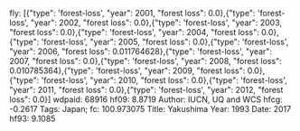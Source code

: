 fly: [{"type": 'forest-loss', "year": 2001, "forest loss": 0.0},{"type": 'forest-loss', "year": 2002, "forest loss": 0.0},{"type": 'forest-loss', "year": 2003, "forest loss": 0.0},{"type": 'forest-loss', "year": 2004, "forest loss": 0.0},{"type": 'forest-loss', "year": 2005, "forest loss": 0.0},{"type": 'forest-loss', "year": 2006, "forest loss": 0.011764628},{"type": 'forest-loss', "year": 2007, "forest loss": 0.0},{"type": 'forest-loss', "year": 2008, "forest loss": 0.010785364},{"type": 'forest-loss', "year": 2009, "forest loss": 0.0},{"type": 'forest-loss', "year": 2010, "forest loss": 0.0},{"type": 'forest-loss', "year": 2011, "forest loss": 0.0},{"type": 'forest-loss', "year": 2012, "forest loss": 0.0}]
wdpaid: 68916
hf09: 8.8719
Author: IUCN, UQ and WCS
hfcg: -0.2617
Tags: Japan;
fc: 100.973075
Title: Yakushima
Year: 1993
Date: 2017
hf93: 9.1085
